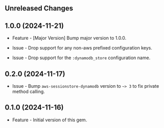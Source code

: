 Unreleased Changes
------------------

1.0.0 (2024-11-21)
------------------

* Feature - [Major Version] Bump major version to 1.0.0.

* Issue - Drop support for any non-aws prefixed configuration keys.

* Issue - Drop support for the `:dynamodb_store` configuration name.

0.2.0 (2024-11-17)
------------------

* Issue - Bump `aws-sessionstore-dynamodb` version to `~> 3` to fix private method calling.

0.1.0 (2024-11-16)
------------------

* Feature - Initial version of this gem.
